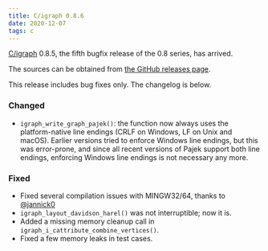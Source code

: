 ```yaml
---
title: C/igraph 0.8.6
date: 2020-12-07
tags: c
---
```


[C/igraph](https://igraph.org/c/) 0.8.5, the fifth bugfix release of the 0.8 series, has arrived.

The sources can be obtained from [the GitHub releases page](https://github.com/igraph/igraph/releases/tag/0.8.5).

This release includes bug fixes only. The changelog is below.

### Changed

 - `igraph_write_graph_pajek()`: the function now always uses the platform-native line endings (CRLF on Windows, LF on Unix and macOS). Earlier versions tried to enforce Windows line endings, but this was error-prone, and since all recent versions of Pajek support both line endings, enforcing Windows line endings is not necessary any more.

### Fixed

 - Fixed several compilation issues with MINGW32/64, thanks to [@jannick0](https://github.com/jannick0/)
 - `igraph_layout_davidson_harel()` was not interruptible; now it is.
 - Added a missing memory cleanup call in `igraph_i_cattribute_combine_vertices()`.
 - Fixed a few memory leaks in test cases.

